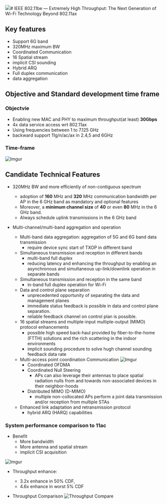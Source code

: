 ![](2019-08-22-06-44-51.png)# IEEE 802.11be — Extremely High Throughput: The Next Generation of Wi-Fi Technology Beyond 802.11ax

## Key features 

- Support 6G band
- 320MHz maximum BW
- Coordinated Communication 
- 16 Spatial stream 
- implicit CSI sounding 
- Hybrid ARQ 
- Full duplex communication
- data aggregation 
 
## Objective and  Standard development time frame

### Objectvie

- Enabling new MAC and PHY to maximum throughput(at least) **30Gbps**
- 4x data service access wrt 802.11ax
- Using frequencies between 1 to 7.125 GHz
- backward support 11g/n/ac/ax in 2.4,5 and 6GHz

### Time-frame

![Imgur](https://i.imgur.com/ZclFM2d.png)


## Candidate Technical Features

- 320MHz BW and more efficiently of non-contiguous spectrum
  - adoption of **160** MHz and **320** MHz communication bandwidth per AP in the 6 GHz band as mandatory and optional features
  - Moreover, a **minimum channel size** of **40** or even **80** MHz in the 6 GHz band.
  - Always schedule uplink transmissions in the 6 GHz band

- Multi-channel/multi-band aggregation and operation
  - Multi-band data aggregation: aggregation of 5G and 6G band data transmission
    - require device sync start of TXOP in different band
  - Simultaneous transmission and reception in different bands
    - multi-band full duplex
    - reducing latency and enhancing the throughput by enabling an asynchronous and simultaneous up-link/downlink operation in separate bands
  - Simultaneous transmission and reception in the same band
    - in-band full duplex operation for Wi-Fi
  - Data and control plane separation
    - unprecedented opportunity of separating the data and management planes
    - immediate status feedback is possible in data and control plane separation.
    - reliable feedback channel on control plan is possible.
  - 16 spatial streams and multiple-input multiple-output (MIMO) protocol enhancements
    - possible high speed back-haul provided by ﬁber-to-the-home (FTTH) solutions and the rich scattering in the indoor environments
    - implicit sounding procedure to solve hugh channel sounding feedback data rate 
  - Multi-access point coordination Communication
  ![Imgur](https://i.imgur.com/fOpoVZ7.png) 
    - Coordinated OFDMA
    - Coordinated Null Steering
      - APs can also leverage their antennas to place spatial radiation nulls from and towards non-associated devices in their neighbor-hoods
    - Distributed MIMO (D-MIMO) 
      - multiple non-collocated APs perform a joint data transmission and/or reception
from multiple STAs
  - Enhanced link adaptation and retransmission protocol
     - hybrid ARQ (HARQ) capabilities

### System performance comparison to 11ac

- Benefit
  - More bandwidth
  - More antenna and spatial stream
  - implicit CSI acquisition

![Imgur](https://i.imgur.com/2fVaR82.png)


- Throughput enhance:
  - 3.2x enhance in 50% CDF, 
  - 4.6x enhance in worst 5% CDF

- Throughput Comparison
![Throughput Compare](https://i.imgur.com/jr3QrS3.png)